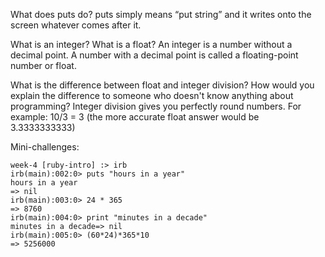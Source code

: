 What does puts do?
puts simply means “put string” and it writes onto the screen whatever comes after it.


What is an integer? What is a float?
An integer is a number without a decimal point.  A number with a decimal point is called a floating-point number or float.


What is the difference between float and integer division? How would you explain the difference to someone who doesn't know anything about programming?
Integer division gives you perfectly round numbers.  For example:
10/3 = 3  (the more accurate float answer would be 3.3333333333)

Mini-challenges:
```
week-4 [ruby-intro] :> irb
irb(main):002:0> puts "hours in a year"
hours in a year
=> nil
irb(main):003:0> 24 * 365
=> 8760
irb(main):004:0> print "minutes in a decade"
minutes in a decade=> nil
irb(main):005:0> (60*24)*365*10
=> 5256000
```